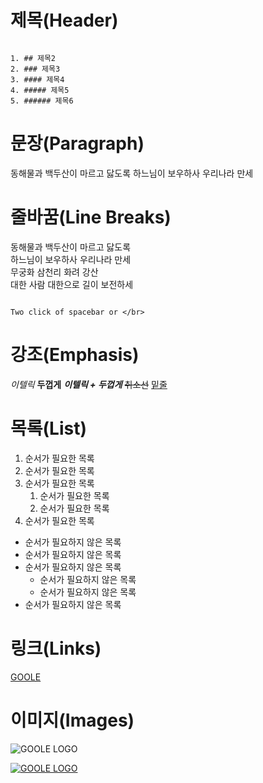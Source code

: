 # 제목(Header)

```shell

1. ## 제목2
2. ### 제목3
3. #### 제목4
4. ##### 제목5
5. ###### 제목6

```

# 문장(Paragraph)

동해물과 백두산이 마르고 닳도록
하느님이 보우하사 우리나라 만세

# 줄바꿈(Line Breaks)

동해물과 백두산이 마르고 닳도록  
하느님이 보우하사 우리나라 만세  
무궁화 삼천리 화려 강산<br/>
대한 사람 대한으로 길이 보전하세

```shell

Two click of spacebar or </br>

```

# 강조(Emphasis)

_이텔릭_
**두껍게**
**_이텔릭 + 두껍게_**
~~취소선~~
<u>밑줄</u>

# 목록(List)

1. 순서가 필요한 목록
1. 순서가 필요한 목록
1. 순서가 필요한 목록
    1. 순서가 필요한 목록
    1. 순서가 필요한 목록
1. 순서가 필요한 목록

- 순서가 필요하지 않은 목록
- 순서가 필요하지 않은 목록
- 순서가 필요하지 않은 목록
    - 순서가 필요하지 않은 목록
    - 순서가 필요하지 않은 목록
- 순서가 필요하지 않은 목록

# 링크(Links)

[GOOLE](https://www.google.co.kr/)

# 이미지(Images)

![GOOLE LOGO](<img src="https://blog.hubspot.com/hubfs/image8-2.jpg" alt="image8-2">)

[![GOOLE LOGO](<img src="https://blog.hubspot.com/hubfs/image8-2.jpg" alt="image8-2">)](https://blog.hubspot.com/)

